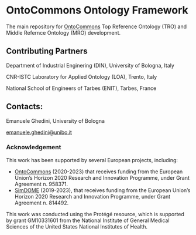# OntoCommons Ontology Framework
The main repository for [OntoCommons](https://ontocommons.eu) Top Reference Ontology (TRO) and Middle Refernce Ontology (MRO) development.

## Contributing Partners
Department of Industrial Enginering (DIN), University of Bologna, Italy

CNR-ISTC Laboratory for Applied Ontology (LOA), Trento, Italy

National School of Engineers of Tarbes (ENIT), Tarbes, France

## Contacts:
Emanuele Ghedini, University of Bologna

emanuele.ghedini@unibo.it

### Acknowledgement
This work has been supported by several European projects, including:

  - [OntoCommons](https://cordis.europa.eu/project/id/958371) (2020-2023) that receives funding from the European Union’s Horizon 2020 Research and Innovation Programme, under Grant Agreement n. 958371.
  - [SimDOME](https://cordis.europa.eu/project/id/814492) (2019-2023), that receives funding from the European Union’s Horizon 2020 Research and Innovation Programme, under Grant Agreement n. 814492.
  
This work was conducted using the Protégé resource, which is supported by grant GM10331601 from the National Institute of General Medical Sciences of the United States National Institutes of Health.
